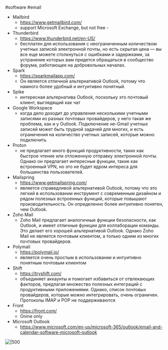 #software #email 
- Mailbird
	- https://www.getmailbird.com/
	- support Microsoft Exchange, but not free	- 
- Thunderbird
	- https://www.thunderbird.net/en-US/
	- бесплатен для использования с неограниченным количеством учетных записей электронной почты, но есть скрытая цена — вы все еще можете столкнуться с ошибками и задержками, за устранение которых вам придется обращаться в сообщество форума, работающее на добровольных началах.
- Spark
	- https://sparkmailapp.com/
	- Он является отличной альтернативой Outlook, потому что намного более удобный и интуитивно понятный.
- Spike
	- интересная альтернатива Outlook, поскольку это почтовый клиент, выглядящий как чат
- Google Workspace
	- когда дело доходит до управления несколькими учетными записями из разных почтовых провайдеров, у него такая же проблема, как и у Outlook. Подключение не-Gmail учетных записей может быть трудной задачей для многих, и есть ограничения на количество учетных записей, которые можно подключить
- Proton
	- не предлагает много функций продуктивности, таких как быстрое чтение или отложенную отправку электронной почты. Однако он предлагает интересные функции, такие как встроенный VPN, но это не будет ядром интереса для большинства пользователей.
- Mailspring
	- https://www.getmailspring.com/
	- является справедливой альтернативой Outlook, потому что это легкий в использовании инструмент с современным дизайном и рядом полезных встроенных функций, которые повышают производительность. Он определенно более интуитивно понятен, чем Outlook.
- Zoho Mail
	- Zoho Mail предлагает аналогичные функции безопасности, как Outlook, и имеет отличные функции для коллаборации команды. Это делает его хорошей альтернативой Outlook. Однако Zoho Mail не является почтовым клиентом, а только одним из многих почтовых провайдеров.
- Polymail
	- https://polymail.io/
	- является очень простым в использовании и интуитивно понятным почтовым клиентом
- Shift
	- https://tryshift.com/
	- объединяет аккаунты и помогает избавиться от отвлекающих факторов, предлагая множество полезных интеграций с продуктивными приложениями. Однако, список почтовых провайдеров, которые можно интегрировать, очень ограничен. Протоколы IMAP и POP не поддерживаются
- Front
	- https://front.com/
	- Onine only
- Microsoft Outlook
	- https://www.microsoft.com/en-us/microsoft-365/outlook/email-and-calendar-software-microsoft-outlook

![|500](eA0GMBBGmdmSyiAcHioHEvlWm7n39Q2OUa6_z5hHGJmaLBScvdK6rnaZBX5_0Cj9z42-eyQ9MqPfG6IwbfOUIilORZSYMTNBf0KoyO0fhXe4b4FN9htkExQGPh5pLSySSC5uHIOtJBTQPTVdXvtQNg.e53d8f0a79e1b8cab65d1ec717e8cd2c.webp)